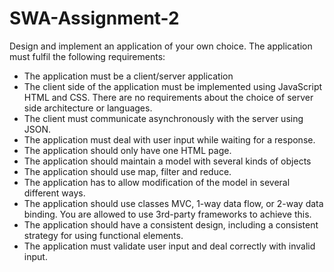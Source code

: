 # SWA-Assignment-2
Design and implement an application of your own choice. The application must fulfil the following
requirements:
* The application must be a client/server application
* The client side of the application must be implemented using JavaScript HTML and CSS. There are
no requirements about the choice of server side architecture or languages.
* The client must communicate asynchronously with the server using JSON.
* The application must deal with user input while waiting for a response.
* The application should only have one HTML page.
* The application should maintain a model with several kinds of objects
* The application should use map, filter and reduce.
* The application has to allow modification of the model in several different ways.
* The application should use classes MVC, 1-way data flow, or 2-way data binding. You are allowed to
use 3rd-party frameworks to achieve this.
* The application should have a consistent design, including a consistent strategy for using functional
elements.
* The application must validate user input and deal correctly with invalid input.
